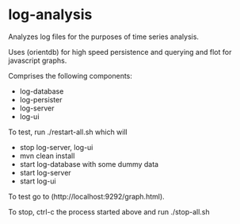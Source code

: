 log-analysis
============

Analyzes log files for the purposes of time series analysis.

Uses (orientdb) for high speed persistence and querying and flot for javascript graphs.

Comprises the following components:

* log-database
* log-persister
* log-server
* log-ui

To test, run 
    ./restart-all.sh 
which will
* stop log-server, log-ui
* mvn clean install
* start log-database with some dummy data
* start log-server
* start log-ui

To test go to (http://localhost:9292/graph.html).

To stop, ctrl-c the process started above and run 
    ./stop-all.sh
